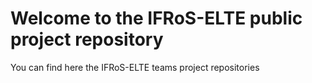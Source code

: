 # Welcome to the IFRoS-ELTE public project repository
You can find here the IFRoS-ELTE teams project repositories
